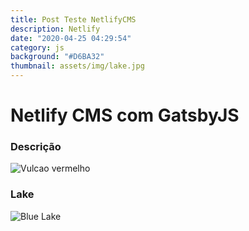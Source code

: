 ```yaml
---
title: Post Teste NetlifyCMS
description: Netlify
date: "2020-04-25 04:29:54"
category: js
background: "#D6BA32"
thumbnail: assets/img/lake.jpg
---
```

# Netlify CMS com GatsbyJS



### Descrição



![Vulcao vermelho](assets/img/volcano.jpg "Vulcao")



### Lake



![Blue Lake](assets/img/lake.jpg "Lake")